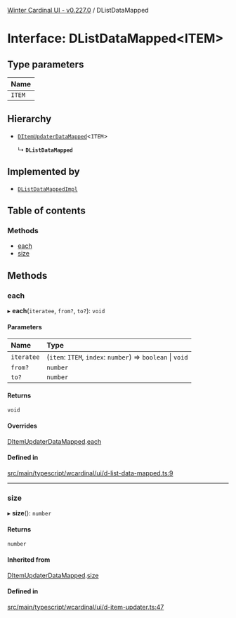 [Winter Cardinal UI - v0.227.0](../index.md) / DListDataMapped

# Interface: DListDataMapped<ITEM\>

## Type parameters

| Name |
| :------ |
| `ITEM` |

## Hierarchy

- [`DItemUpdaterDataMapped`](DItemUpdaterDataMapped.md)<`ITEM`\>

  ↳ **`DListDataMapped`**

## Implemented by

- [`DListDataMappedImpl`](../classes/DListDataMappedImpl.md)

## Table of contents

### Methods

- [each](DListDataMapped.md#each)
- [size](DListDataMapped.md#size)

## Methods

### each

▸ **each**(`iteratee`, `from?`, `to?`): `void`

#### Parameters

| Name | Type |
| :------ | :------ |
| `iteratee` | (`item`: `ITEM`, `index`: `number`) => `boolean` \| `void` |
| `from?` | `number` |
| `to?` | `number` |

#### Returns

`void`

#### Overrides

[DItemUpdaterDataMapped](DItemUpdaterDataMapped.md).[each](DItemUpdaterDataMapped.md#each)

#### Defined in

[src/main/typescript/wcardinal/ui/d-list-data-mapped.ts:9](https://github.com/winter-cardinal/winter-cardinal-ui/blob/v0.227.0/src/main/typescript/wcardinal/ui/d-list-data-mapped.ts#L9)

___

### size

▸ **size**(): `number`

#### Returns

`number`

#### Inherited from

[DItemUpdaterDataMapped](DItemUpdaterDataMapped.md).[size](DItemUpdaterDataMapped.md#size)

#### Defined in

[src/main/typescript/wcardinal/ui/d-item-updater.ts:47](https://github.com/winter-cardinal/winter-cardinal-ui/blob/v0.227.0/src/main/typescript/wcardinal/ui/d-item-updater.ts#L47)
